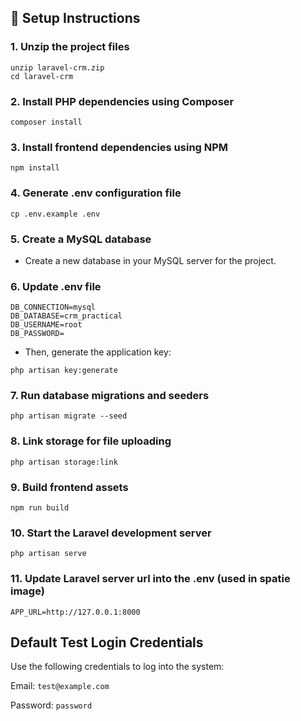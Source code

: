 ## 📑 Setup Instructions


### 1. Unzip the project files

```
unzip laravel-crm.zip
cd laravel-crm
```

### 2. Install PHP dependencies using Composer

```
composer install
```

### 3. Install frontend dependencies using NPM

```
npm install
```

### 4. Generate .env configuration file

```
cp .env.example .env
```

### 5. Create a MySQL database
- Create a new database in your MySQL server for the project.

### 6. Update .env file
```
DB_CONNECTION=mysql
DB_DATABASE=crm_practical
DB_USERNAME=root
DB_PASSWORD=
```
- Then, generate the application key:
```
php artisan key:generate
```

### 7. Run database migrations and seeders
```
php artisan migrate --seed
```
### 8. Link storage for file uploading
```
php artisan storage:link
```

### 9. Build frontend assets
```
npm run build
```

### 10. Start the Laravel development server
```
php artisan serve
```

### 11. Update Laravel server url into the .env (used in spatie image)
```
APP_URL=http://127.0.0.1:8000
```

## Default Test Login Credentials

Use the following credentials to log into the system:

Email: ``test@example.com``

Password: ``password``